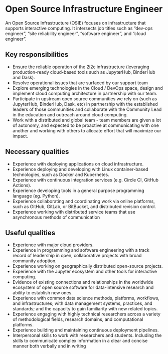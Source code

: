 

```{role} Open Source Infrastructure Engineer
```
```{role} Engineer
```

# Open Source Infrastructure Engineer

An Open Source Infrastructure (OSIE) focuses on infrastructure that supports interactive computing.
It intersects job titles such as “dev-ops engineer”, “site reliability engineer”, “software engineer”, and “cloud engineer”.

## Key responsibilities

- Ensure the reliable operation of the 2i2c infrastructure (leveraging production-ready cloud-based tools such as JupyterHub, BinderHub and Dask).
- Resolve operational issues that are surfaced by our support team
- Explore emerging technologies in the Cloud / DevOps space, design and implement cloud computing architecture in partnership with our team.
- Participate in upstream open source communities we rely on (such as JupyterHub, BinderHub, Dask, etc) in partnership with the established leaders of those communities and collaborate with the Community Lead in the education and outreach around cloud computing.
- Work with a distributed and global team - team members are given a lot of autonomy, and expected to be proactive at communicating with one another and working with others to allocate effort that will maximize our impact.

## Necessary qualities

- Experience with deploying applications on cloud infrastructure.
- Experience deploying and developing with Linux container-based technologies, such as Docker and Kubernetes.
- Experience with continuous integration services (e.g. Circle CI, GitHub Actions).
- Experience developing tools in a general purpose programming language (eg. Python).
- Experience collaborating and coordinating work via online platforms, such as GitHub, GitLab, or BitBucket, and distributed revision control.
- Experience working with distributed service teams that use asynchronous methods of communication

## Useful qualities

- Experience with major cloud providers.
- Experience in programming and software engineering with a track record of leadership in open, collaborative projects with broad community adoption.
- Experience working on geographically distributed open-source projects.
- Experience with the Jupyter ecosystem and other tools for interactive computing.
- Evidence of existing connections and relationships in the worldwide ecosystem of open source software for data-intensive research and ability to establish new ones.
- Experience with common data science methods, platforms, workflows, and infrastructures; with data management systems, practices, and standards; and the capacity to gain familiarity with new related topics.
- Experience engaging with highly technical researchers across a variety of methodological fields, research domains, and computational platforms.
- Experience building and maintaining continuous deployment pipelines.
- Interpersonal skills to work with researchers and students. Including the skills to communicate complex information in a clear and concise manner both verbally and in writing